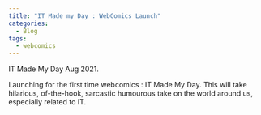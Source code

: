```yaml
---
title: "IT Made my Day : WebComics Launch"
categories:
  - Blog
tags:
  - webcomics
---
```


IT Made My Day Aug 2021.

Launching for the first time webcomics : IT Made My Day.
This will take hilarious, of-the-hook, sarcastic humourous take on the world around us, especially related to IT.

<img src="{{ site.url }}{{ site.baseurl }}/assets/images/ITMadeMyDay_v01_Aug2021.jpg" alt="">
